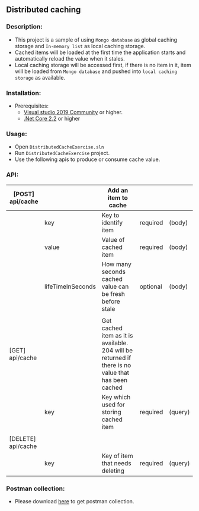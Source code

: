 ## Distributed caching

### Description:
- This project is a sample of using `Mongo database` as global caching storage and `In-memory list` as local caching storage.
- Cached items will be loaded at the first time the application starts and automatically reload the value when it stales.
- Local caching storage will be accessed first, if there is no item in it, item will be loaded from `Mongo database` and pushed into `local caching storage` as available.

### Installation:
- Prerequisites:
    - [Visual studio 2019 Community](https://visualstudio.microsoft.com/) or higher.
    - [.Net Core 2.2](https://dotnet.microsoft.com/download) or higher

### Usage:
- Open `DistributedCacheExercise.sln`
- Run `DistributedCacheExercise` project.
- Use the following apis to produce or consume cache value.


### API:

| [POST] api/cache   |                   | Add an item to cache                                                                               |          |         |
|--------------------|-------------------|----------------------------------------------------------------------------------------------------|----------|---------|
|                    | key               | Key to identify item                                                                               | required | (body)  |
|                    | value             | Value of cached item                                                                               | required | (body)  |
|                    | lifeTimeInSeconds | How many seconds cached value can be fresh before stale                                            | optional | (body)  |
|                    |                   |                                                                                                    |          |         |
| [GET] api/cache    |                   | Get cached item as it is available. 204 will be returned if there is no value that has been cached |          |         |
|                    | key               | Key which used for storing cached item                                                             | required | (query) |
|                    |                   |                                                                                                    |          |         |
| [DELETE] api/cache |                   |                                                                                                    |          |         |
|                    | key               | Key of item that needs deleting                                                                    | required | (query) |


### Postman collection:
- Please download [here](https://file.io/D8fuix) to get postman collection.